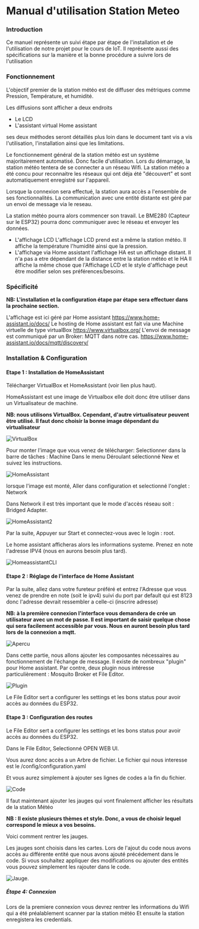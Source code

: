 # Manual d'utilisation Station Meteo

### Introduction

Ce manuel représente un suivi étape par étape de l'installation et de l'utilisation de notre projet pour le cours de IoT.
Il représente aussi des spécifications sur la manière et la bonne procédure a suivre lors de l'utilisation

### Fonctionnement

L'objectif premier de la station météo est de diffuser des métriques comme Pression, Température, et humidité.

Les diffusions sont afficher a deux endroits
* Le LCD
* L'assistant virtual Home assistant

ses deux méthodes seront détaillés plus loin dans le document tant vis a vis l'utilisation, l'installation ainsi que les limitations.

Le fonctionnement général de la station météo est un système majoritairement automatisé. Donc facile d'utilisation. Lors du démarrage, la station météo tentera de se connecter
a un réseau Wifi. La station météo a été concu pour reconnaitre les réseaux qui ont déja été "découvert" et sont automatiquement enregistré sur l'appareil.

Lorsque la connexion sera effectué, la station aura accès a l'ensemble de ses fonctionnalités. La communication avec une entité distante est géré par un envoi de message via le reseau.

La station météo pourra alors commencer son travail. Le BME280 (Capteur sur le ESP32) pourra donc communiquer avec le réseau et envoyer les données.

* L'affichage LCD 
L'affichage LCD prend est a même la station météo. Il affiche la température l'humidité ainsi que la pression.
* L'affichage via Home assistant
l'affichage HA est un affichage distant. Il n'a pas a etre dépendant de la distance entre la station météo et le HA
Il affiche la même chose que l'Affichage LCD et le style d'affichage peut être modifier selon ses préférences/besoins.

### Spécificité

**NB: L'installation et la configuration étape par étape sera effectuer dans la prochaine section.** 

L'affichage est ici géré par Home assistant  https://www.home-assistant.io/docs/
Le hosting de Home assistant est fait via une Machine virtuelle de type virtualBox https://www.virtualbox.org/
L'envoi de message est communiqué par un Broker: MQTT dans notre cas. https://www.home-assistant.io/docs/mqtt/discovery/

### Installation & Configuration


#### Etape 1 : Installation de HomeAssistant

Télécharger VirtualBox et HomeAssistant (voir lien plus haut).

HomeAssistant est une image de Virtualbox elle doit donc être utiliser dans un Virtualisateur de machine.

**NB: nous utilisons VirtualBox. Cependant, d'autre virtualisateur peuvent être utilisé. Il faut donc choisir la bonne image dépendant du virtualisateur**

![VirtualBox](/Image/VirtualBox.png)

Pour monter l'image que vous venez de télécharger: Selectionner dans la barre de tâches : Machine
Dans le menu Déroulant sélectionné New et suivez les instructions.

![HomeAssistant](/Image/HomeAssistant.png)

lorsque l'image est monté,  Aller dans configuration et selectionné l'onglet : Network

Dans Network il est très important que le mode d'accès réseau soit : Bridged Adapter.


![HomeAssistant2](/Image/HomeAssistant2.png)

Par la suite, Appuyer sur Start et connectez-vous avec le login : root.

Le home assistant afficheras alors les informations systeme. 
Prenez en note l'adresse IPV4 (nous en aurons besoin plus tard).

![HomeassistantCLI](/Image/HomeAssistantCLI.png)


#### Etape 2 : Réglage de l'interface de Home Assistant

Par la suite, allez dans votre fureteur préféré et entrez l'Adresse que vous venez de prendre en note (soit le ipv4) suivi du port par default qui est 8123
donc l'adresse devrait ressembler a celle-ci (inscrire adresse)

**NB: à la première connexion l'interface vous demandera de crée un utilisateur avec un mot de passe. Il est important de saisir quelque chose qui sera facilement accessible par vous. Nous en auront besoin plus tard lors de la connexion a mqtt.** 

![Apercu](/Image/Apercu.png)

Dans cette partie, nous allons ajouter les composantes nécessaires au fonctionnement de l'échange de message.
Il existe de nombreux "plugin" pour Home assistant. Par contre, deux plugin nous intéresse particulièrement : Mosquito Broker et File Editor.

![Plugin](/Image/Plugins.png)

Le File Editor sert a configurer les settings et les bons status pour avoir accès au données du ESP32.

#### Etape 3 : Configuration des routes 

Le File Editor sert a configurer les settings et les bons status pour avoir accès au données du ESP32.

Dans le File Editor, Selectionné OPEN WEB UI.

Vous aurez donc accès a un Arbre de fichier. Le fichier qui nous interesse est le /config/configuration.yaml

Et vous aurez simplement à ajouter ses lignes de codes a la fin du fichier.

![Code](/Image/Code.png)

Il faut maintenant ajouter les jauges qui vont finalement afficher les résultats de la station Météo

**NB :  Il existe plusieurs thèmes et style. Donc, a vous de choisir lequel correspond le mieux a vos besoins.**

Voici comment rentrer les jauges.

Les jauges sont choisis dans les cartes. Lors de l'ajout du code nous avons accès au différente entité que nous avons ajouté précédement dans le code.
Si vous souhaitez appliquer des modifications ou ajouter des entités vous pouvez simplement les rajouter dans le code.

![Jauge](/Image/Jauge.png).

##### Étape 4:  Connexion

Lors de la premiere connexion vous devrez rentrer les informations du Wifi qui a été préalablement scanner par la station météo
Et ensuite la station enregistera les credentials.